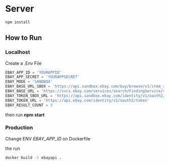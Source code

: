 # Server

```sh
npm install
```

## How to Run

### Localhost

Create a .Env File

```js
EBAY_APP_ID = 'YOURAPPID'
EBAY_APP_SECRET = 'YOURAPPSECRET'
EBAY_MODE = 'SANDBOX'
EBAY_BASE_URL_SBOX = 'https://api.sandbox.ebay.com/buy/browse/v1/item_summary/'
EBAY_BASE_URL = 'https://svcs.ebay.com/services/search/FindingService/v1'
EBAY_TOKEN_SBOX_URL = 'https://api.sandbox.ebay.com/identity/v1/oauth2/token'
EBAY_TOKEN_URL = 'https://api.ebay.com/identity/v1/oauth2/token'
EBAY_RESULT_COUNT = 3
```

then run **npm start**

### Production

Change ENV *EBAY_APP_ID* on Dockerfile

the run

```sh
docker build -t ebayapi .
```
